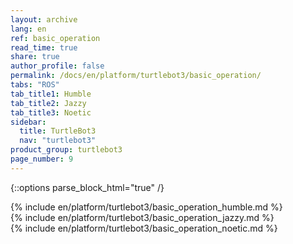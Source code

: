 ```yaml
---
layout: archive
lang: en
ref: basic_operation
read_time: true
share: true
author_profile: false
permalink: /docs/en/platform/turtlebot3/basic_operation/
tabs: "ROS"
tab_title1: Humble
tab_title2: Jazzy
tab_title3: Noetic
sidebar:
  title: TurtleBot3
  nav: "turtlebot3"
product_group: turtlebot3
page_number: 9
---
```


<style>body {counter-reset: h1 3 !important;}</style>
<div style="counter-reset: h2 5"></div>

{::options parse_block_html="true" /}

<!--[dummy Header 1]>
  <h1 id="dummy">Quick Start Guide</h1>
  <h2 id="dummy">Basic Operation</h2>
  <p class="dummy_content">Basic Opearation Features</p>
<![end dummy Header 1]-->

<section data-id="{{ page.tab_title1 }}" class="tab_contents">
{% include en/platform/turtlebot3/basic_operation_humble.md %}
</section>

<section data-id="{{ page.tab_title2 }}" class="tab_contents">
{% include en/platform/turtlebot3/basic_operation_jazzy.md %}
</section>

<section data-id="{{ page.tab_title3 }}" class="tab_contents">
{% include en/platform/turtlebot3/basic_operation_noetic.md %}
</section>
